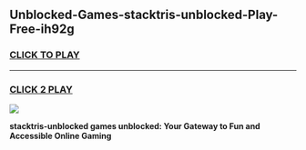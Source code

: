 
## Unblocked-Games-stacktris-unblocked-Play-Free-ih92g
<h3>
<a href="https://premium76.site?title=stacktris-unblocked&ref=10A">CLICK TO PLAY</a></h3>
<hr>

<h3>
<a href="https://premium76.site?title=stacktris-unblocked&ref=10A">CLICK 2 PLAY</a>
  
</h3>

<a href="https://premium76.site?title=stacktris-unblocked&ref=10A"><img src="https://clearcache.store/games.png"></a>


**stacktris-unblocked games unblocked: Your Gateway to Fun and Accessible Online Gaming**
